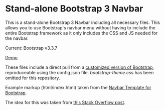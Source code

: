 # Stand-alone Bootstrap 3 Navbar
This is a stand-alone Bootstrap 3 Navbar including all necessary files. This allows you to use Bootstrap's navbar menu without having to include the entire Bootstrap framework as it only includes the CSS and JS needed for the navbar.

Current: Bootstrap v3.3.7

[Demo](https://sirdaev.github.io/bootstrap-navbar-stand-alone/)

These files include a direct pull from a [customized version of Bootstrap](http://getbootstrap.com/customize/), reproduceable using the config.json file. *bootstrap-theme.css* has been omitted for this repository.

Example markup (html/index.html) taken from the [Navbar Template for Bootstrap](https://getbootstrap.com/examples/navbar/).

The idea for this was taken from [this Stack Overflow post](http://stackoverflow.com/a/33975557).

